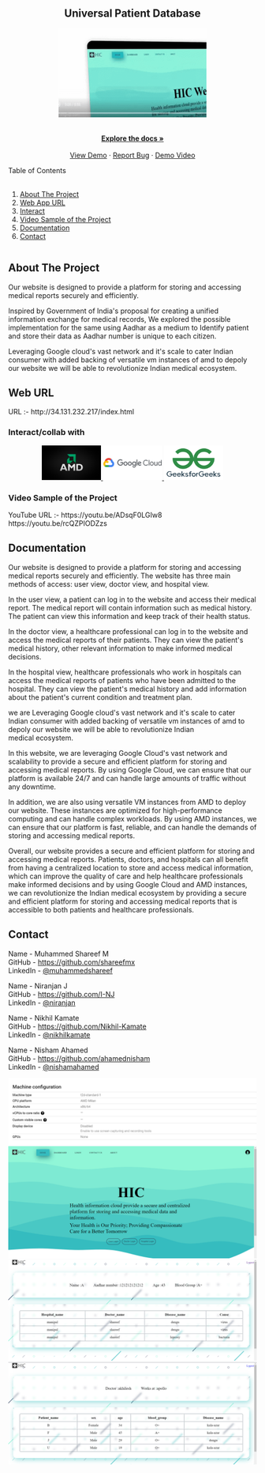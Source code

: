 
<br />
<div align="center">
  <h2>Universal Patient Database</h2>
  <a href="https://github.com/shareefmx/GFG_hackathon">
    <img src="Assets/7ibrqu.gif" alt="Logo" width="300" height="180">
  </a>
  <br />
  <p align="center">
    <br />
    <a href="#brief"><strong>Explore the docs »</strong></a>
    <br />
    <br />
    <a href="http://34.131.232.217/index.html">View Demo</a>
    ·
    <a href="https://github.com/shareefmx/GFG_hackathon/issues">Report Bug</a>
    ·
    <a href="https://youtu.be/ADsqF0LGIw8">Demo Video</a>
  </p>
</div>

<!-- TABLE OF CONTENTS -->
<Table>
  <summary>Table of Contents</summary>
  </br>
  <ol>
    <li><a href="#about-the-project">About The Project</a></li>
    <li><a href="#url">Web App URL</a></li>
    <li><a href="#interact">Interact</a></li>
    <li><a href="#Video">Video Sample of the Project</a></li>
    <li><a href="#brief">Documentation</a></li>
    <li><a href="#contact">Contact</a></li>
  </ol>
</Table>

## About The Project

  Our website is designed to provide a platform for storing and accessing medical reports securely and efficiently.

  Inspired by Government of India's proposal for creating a unified information exchange for medical records, We explored the possible implementation for the same using Aadhar as a medium to Identify patient and store their data as Aadhar number is unique to each citizen.

  Leveraging Google cloud's vast network and it's scale to cater Indian consumer with added backing of versatile vm instances of amd to depoly our website we will be able to revolutionize Indian medical ecosystem.
  
## Web URL

<p id="url">URL :- http://34.131.232.217/index.html </p>

### Interact/collab with  
  
<p id="interact"></p>
<div align="center">
 <a href="https://www.amd.com/en.html">
    <img src="Assets/R.png" alt="Logo" width="120" height="70">
  </a></t>
  <a href="https://cloud.google.com/">
    <img src="Assets/Google-Cloud-Logo.png" alt="Logo" width="120" height="70">
  </a></t>
  <a href="https://www.geeksforgeeks.org/">
    <img src="Assets/R (1).png" alt="Logo" width="120" height="70">
  </a>
</div>


### Video Sample of the Project

<p id="Video">YouTube URL :- https://youtu.be/ADsqF0LGIw8 </br>
                             https://youtu.be/rcQZPIODZzs
</p>

## Documentation

<p id="brief">
  Our website is designed to provide a platform for storing and accessing medical reports securely and efficiently. The website has three main methods of access: user view, doctor view, and hospital view.
  
  In the user view, a patient can log in to the website and access their medical report. The medical report will contain information such as medical history. The patient can view this information and keep track of their health status.
  
  In the doctor view, a healthcare professional can log in to the website and access the medical reports of their patients. They can view the patient's medical history, other relevant information to make informed medical decisions.
  
  In the hospital view, healthcare professionals who work in hospitals can access the medical reports of patients who have been admitted to the hospital. They can view the patient's medical history and add information about the patient's current condition and treatment plan.

  we are Leveraging Google cloud's vast network and it's scale to cater Indian consumer with added backing of versatile vm instances of amd to depoly our website we will be able to revolutionize Indian medical ecosystem.

  In this website, we are leveraging Google Cloud's vast network and scalability to provide a secure and efficient platform for storing and accessing medical reports. By using Google Cloud, we can ensure that our platform is available 24/7 and can handle large amounts of traffic without any downtime.

  In addition, we are also using versatile VM instances from AMD to deploy our website. These instances are optimized for high-performance computing and can handle complex workloads. By using AMD instances, we can ensure that our platform is fast, reliable, and can handle the demands of storing and accessing medical reports.

  Overall, our website provides a secure and efficient platform for storing and accessing medical reports. Patients, doctors, and hospitals can all benefit from having a centralized location to store and access medical information, which can improve the quality of care and help healthcare professionals make informed decisions and by using Google Cloud and AMD instances, we can revolutionize the Indian medical ecosystem by providing a secure and efficient platform for storing and accessing medical reports that is accessible to both patients and healthcare professionals.
</p>

## Contact

Name - Muhammed Shareef M </br>
GitHub - https://github.com/shareefmx </br>
LinkedIn - [@muhammedshareef](https://www.linkedin.com/in/muhammed-shareef-m-956a70224/) </br>

Name - Niranjan J </br>
GitHub - https://github.com/I-NJ </br>
LinkedIn - [@niranjan](https://www.linkedin.com/in/niranjan096/) </br>

Name - Nikhil Kamate </br>
GitHub - https://github.com/Nikhil-Kamate </br>
LinkedIn - [@nikhilkamate](https://www.linkedin.com/in/nikhil-k-9a457a242/) </br>

Name - Nisham Ahamed </br>
GitHub - https://github.com/ahamednisham </br>
LinkedIn - [@nishamahamed](https://www.linkedin.com/in/nishamahamed/) </br>

<div class="images">
  <img src="AMD.png">
  <img src="Homepage.png">
  <img src="User DashBoard.png">
  <img src="Doctor DashBoard.png">
  </div>

